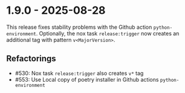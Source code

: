 # 1.9.0 - 2025-08-28
This release fixes stability problems with the Github action `python-environment`. Optionally, the nox task `release:trigger` now creates an additional tag with pattern `v<MajorVersion>`.

## Refactorings

 - #530: Nox task `release:trigger` also creates `v*` tag
 - #553: Use Local copy of poetry installer in Github actions `python-environment`
